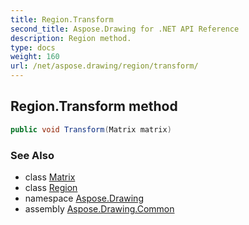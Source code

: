 ```yaml
---
title: Region.Transform
second_title: Aspose.Drawing for .NET API Reference
description: Region method. 
type: docs
weight: 160
url: /net/aspose.drawing/region/transform/
---
```

## Region.Transform method

```csharp
public void Transform(Matrix matrix)
```

### See Also

* class [Matrix](../../../aspose.drawing.drawing2d/matrix/)
* class [Region](../)
* namespace [Aspose.Drawing](../../region/)
* assembly [Aspose.Drawing.Common](../../../)


